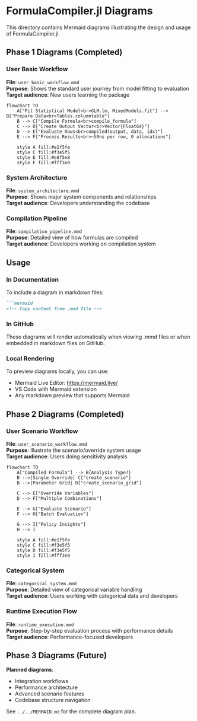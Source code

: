 # FormulaCompiler.jl Diagrams

This directory contains Mermaid diagrams illustrating the design and usage of FormulaCompiler.jl.

## Phase 1 Diagrams (Completed)

### User Basic Workflow
**File**: `user_basic_workflow.mmd`  
**Purpose**: Shows the standard user journey from model fitting to evaluation  
**Target audience**: New users learning the package

```mermaid
flowchart TD
    A["Fit Statistical Model<br>GLM.lm, MixedModels.fit"] --> B["Prepare Data<br>Tables.columntable"]
    B --> C["Compile Formula<br>compile_formula"] 
    C --> D["Create Output Vector<br>Vector{Float64}"]
    D --> E["Evaluate Rows<br>compiled(output, data, idx)"]
    E --> F["Process Results<br>~50ns per row, 0 allocations"]
    
    style A fill:#e1f5fe
    style C fill:#f3e5f5
    style E fill:#e8f5e8
    style F fill:#fff3e0
```

### System Architecture
**File**: `system_architecture.mmd`  
**Purpose**: Shows major system components and relationships  
**Target audience**: Developers understanding the codebase

### Compilation Pipeline
**File**: `compilation_pipeline.mmd`  
**Purpose**: Detailed view of how formulas are compiled  
**Target audience**: Developers working on compilation system

## Usage

### In Documentation
To include a diagram in markdown files:

```markdown
```mermaid
<!-- Copy content from .mmd file -->
```

### In GitHub
These diagrams will render automatically when viewing .mmd files or when embedded in markdown files on GitHub.

### Local Rendering
To preview diagrams locally, you can use:
- Mermaid Live Editor: https://mermaid.live/
- VS Code with Mermaid extension
- Any markdown preview that supports Mermaid

## Phase 2 Diagrams (Completed)

### User Scenario Workflow
**File**: `user_scenario_workflow.mmd`  
**Purpose**: Illustrate the scenario/override system usage  
**Target audience**: Users doing sensitivity analysis

```mermaid
flowchart TD
    A["Compiled Formula"] --> B{Analysis Type?}
    B -->|Single Override| C["create_scenario"]
    B -->|Parameter Grid| D["create_scenario_grid"]
    
    C --> E["Override Variables"]
    D --> F["Multiple Combinations"]
    
    E --> G["Evaluate Scenario"]
    F --> H["Batch Evaluation"]
    
    G --> I["Policy Insights"]
    H --> I
    
    style A fill:#e1f5fe
    style C fill:#f3e5f5
    style D fill:#f3e5f5
    style I fill:#fff3e0
```

### Categorical System
**File**: `categorical_system.mmd`  
**Purpose**: Detailed view of categorical variable handling  
**Target audience**: Users working with categorical data and developers

### Runtime Execution Flow
**File**: `runtime_execution.mmd`  
**Purpose**: Step-by-step evaluation process with performance details  
**Target audience**: Performance-focused developers

## Phase 3 Diagrams (Future)

**Planned diagrams**:
- Integration workflows
- Performance architecture  
- Advanced scenario features
- Codebase structure navigation

See `../../MERMAID.md` for the complete diagram plan.